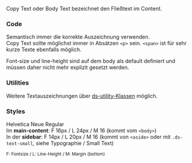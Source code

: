 Copy Text oder Body Text bezeichnet den Fließtext im Content. 

### Code  
Semantisch immer die korrekte Auszeichnung verwenden.  
Copy Text sollte möglichst immer in Absätzen `<p>` sein. `<span>` ist für sehr kurze Texte ebenfalls möglich.  

Font-size und line-height sind auf dem body als default definiert und müssen daher nicht mehr explizit gesetzt werden.

### Utilities  
Weitere Textauszeichnungen über [ds-utility-Klassen](#group-utilities-component-typography-utilities) möglich.

### Styles  
Helvetica Neue Regular  
Im __main-content__: F 16px / L 24px / M 16 (kommt vom `<body>`)    
In der __sidebar__: F 14px / L 20px / M 16 (kommt von `<aside>` oder mit `.ds-text-small`, siehe Typographie / Small Text)  

<small>F: Fontsize / L: Line-Height / M: Margin (bottom)</small>
